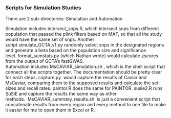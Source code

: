### Scripts for Simulation Studies
There are 2 sub-directories: Simulation and Automation

Simulation includes intersect_snps.R, which intersect snps from different population that passed the plink filters based on MAF, so that all the study would have the same set of snps. Another script simulate_GCTA_v1.py randomly select snps in the designated regions and generate a beta based on the population size and significance level. format_sumstats.py (which Nathan wrote) would calculate zscores from the output of GCTA’s fastGWAS.
Automation includes MsCAVIAR_simulation.sh , which is the shell script that connect all the scripts together. The documentation should be pretty clear for each steps. capture.py  would capture the results of Caviar and MsCaviar, comparing them to the supposed results and calculate the set sizes and recall rates. paintor.R does the same for PAINTOR. susie2.R runs SuSiE and capture the results the same way as other methods.  MsCAVIAR_summary_results.sh  is just a convenient script that concatenate results from every region and every method to one file to make it easier for me to open them in Excel or R.
